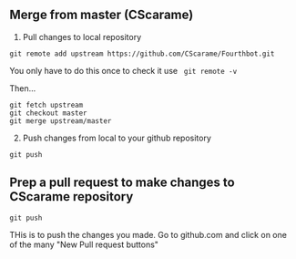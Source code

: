 ## Merge from master (CScarame)

1. Pull changes to local repository
```
git remote add upstream https://github.com/CScarame/Fourthbot.git
```
You only have to do this once to check it use ` git remote -v`

Then...
```
git fetch upstream
git checkout master
git merge upstream/master
```
2. Push changes from local to your github repository

```
git push
```

## Prep a pull request to make changes to CScarame repository
```
git push
```
THis is to push the changes you made.
Go to github.com and click on one of the many "New Pull request buttons"